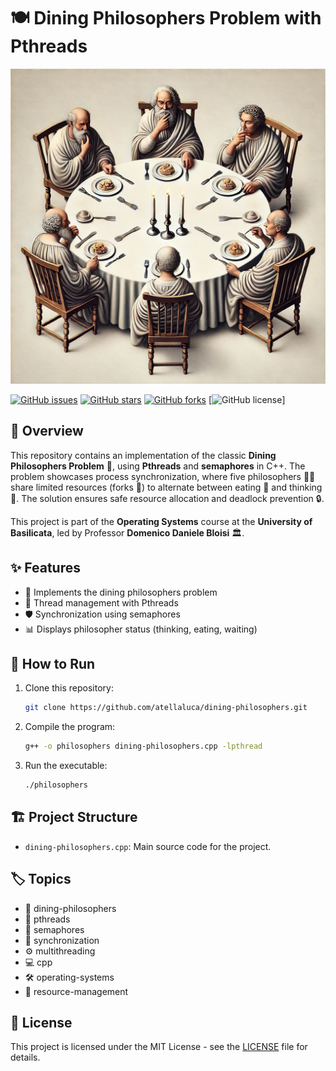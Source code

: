 # 🍽️ Dining Philosophers Problem with Pthreads

![Dining Philosophers Problem](./images/dining-philosophers-problem.png)

[![GitHub issues](https://img.shields.io/github/issues/atellaluca/dining-philosophers?style=flat-square)](https://github.com/atellaluca/dining-philosophers/issues)
[![GitHub stars](https://img.shields.io/github/stars/atellaluca/dining-philosophers?style=flat-square)](https://github.com/atellaluca/dining-philosophers/stargazers)
[![GitHub forks](https://img.shields.io/github/forks/atellaluca/dining-philosophers?style=flat-square)](https://github.com/atellaluca/dining-philosophers/network)
[![GitHub license](https://img.shields.io/github/license/atellaluca/dining-philosophers?style=flat-square)]

## 📖 Overview

This repository contains an implementation of the classic **Dining Philosophers Problem** 🧠, using **Pthreads** and **semaphores** in C++. The problem showcases process synchronization, where five philosophers 🧑‍🎓 share limited resources (forks 🍴) to alternate between eating 🍝 and thinking 🤔. The solution ensures safe resource allocation and deadlock prevention 🔒.

This project is part of the **Operating Systems** course at the **University of Basilicata**, led by Professor **Domenico Daniele Bloisi** 🏛️.

## ✨ Features

- 🧩 Implements the dining philosophers problem
- 🧵 Thread management with Pthreads
- 🛡️ Synchronization using semaphores
- 📊 Displays philosopher status (thinking, eating, waiting)

## 🚀 How to Run

1. Clone this repository:
   ```bash
   git clone https://github.com/atellaluca/dining-philosophers.git
2. Compile the program:
   ```bash
   g++ -o philosophers dining-philosophers.cpp -lpthread
3. Run the executable:
   ```bash
   ./philosophers

## 🏗️ Project Structure

- `dining-philosophers.cpp`: Main source code for the project.

## 🏷️ Topics

- 🧠 dining-philosophers
- 🧵 pthreads
- 🔐 semaphores
- 🔄 synchronization
- ⚙️ multithreading
- 💻 cpp
- 🛠️ operating-systems
- 🧮 resource-management

## 📜 License

This project is licensed under the MIT License - see the [LICENSE](LICENSE) file for details.
